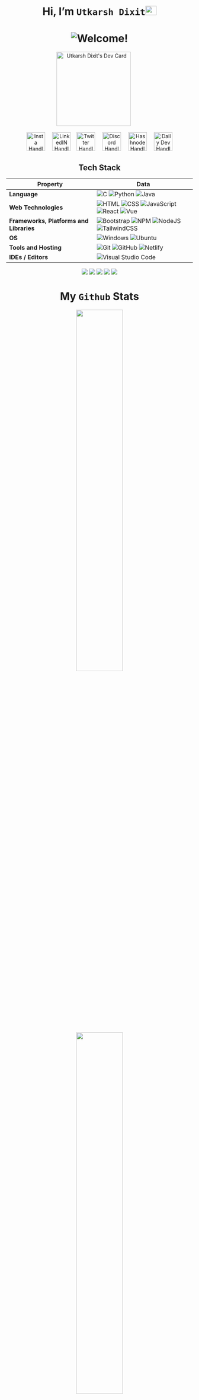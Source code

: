 <div align="center">
  
# Hi, I’m `Utkarsh Dixit`<img src="https://user-images.githubusercontent.com/1303154/88677602-1635ba80-d120-11ea-84d8-d263ba5fc3c0.gif" width="30px" height='25px'>
# <img src="https://readme-typing-svg.herokuapp.com?color=%219ebc&size=20&multiline=true&width=515&lines=Welcome+to+my+Github+Profile!+Let's+Connect+🌟" alt="Welcome!"/>

<a href="https://app.daily.dev/utkarshdixit"><img src="https://api.daily.dev/devcards/cc1c19e94c0f41259e60c06ad4cf84dd.png?r=yhi" width="200" alt="Utkarsh Dixit's Dev Card"/></a> &nbsp; &nbsp; &nbsp; &nbsp;

<a  href="http://www.instagram.com/lucky__dixit"><img src="https://user-images.githubusercontent.com/88888678/172891760-6e375560-620c-4af2-b3a1-c80f60cbb8c3.png" width="50" alt="Insta Handle"/></a> &nbsp; &nbsp;
<a href="https://www.linkedin.com/in/utkarsh--dixit"><img src="https://user-images.githubusercontent.com/88888678/172894710-760433d2-7e10-45d9-b4be-0b5cc451487b.png" width="50" alt="LinkedIN Handle"/></a>&nbsp; &nbsp;
<a href="https://twitter.com/DevUtkarshDixit"><img src="https://user-images.githubusercontent.com/88888678/172897171-14919cb0-6602-4433-bbdc-1fbfa3c66171.png" width="50" alt="Twitter Handle"/></a> &nbsp; &nbsp;
<a href="https://discord.com/channels/Utkarsh#2496"><img src="https://user-images.githubusercontent.com/88888678/172901330-21f66851-a87e-4bf5-893f-8013d82f2b36.png" width="50" alt="Discord Handle"/></a> &nbsp; &nbsp;
<a href="https://hashnode.com/@Utkarsh01"><img src="https://user-images.githubusercontent.com/88888678/172900523-ab0313d7-248d-4729-bad2-4ca881b14a00.png" width="50" alt="Hashnode Handle"/></a> &nbsp; &nbsp;
<a href="https://app.daily.dev/utkarshdixit"><img src="https://user-images.githubusercontent.com/88888678/172901880-d1892233-31ae-4775-b57b-09ef0f552597.png" width="50" alt="Daily Dev Handle"/></a> <br>
## Tech Stack

Property | Data
--- | --- 
**Language** | ![C](https://img.shields.io/badge/-05122A?style=flat&logo=C&logoColor=00599C) ![Python](https://img.shields.io/badge/-Python-05122A?style=flat&logo=python&logoColor=ffdd54) ![Java](https://img.shields.io/badge/-Java-05122A?style=flat&logo=java&logoColor=%23F7DF1E)
**Web Technologies**  | ![HTML](https://img.shields.io/badge/-HTML-05122A?style=flat&logo=HTML5) ![CSS](https://img.shields.io/badge/-CSS-05122A?style=flat&logo=CSS3&logoColor=1572B6) ![JavaScript](https://img.shields.io/badge/-JavaScript-05122A?style=flat&logo=javascript) ![React](https://img.shields.io/badge/-React-05122A?style=flat&logo=react) ![Vue](https://img.shields.io/badge/-Vue.js-05122A?logo=vue.js)
**Frameworks, Platforms and Libraries** | ![Bootstrap](https://img.shields.io/badge/-Bootstrap-05122A?style=flat&logo=bootstrap&logoColor=563D7C) ![NPM](https://img.shields.io/badge/-NPM-05122A?style=flat&logo=npm&logoColor=white) ![NodeJS](https://img.shields.io/badge/-node.js-05122A?style=flat&logo=node.js&logoColor=6DA55F) ![TailwindCSS](https://img.shields.io/badge/-TailwindCSS-05122A?style=flat&logo=tailwind-css&logoColor=%2338B2AC)
**OS**  | ![Windows](https://img.shields.io/badge/-Windows-05122A?style=flat&logo=windows&logoColor=0078D6) ![Ubuntu](https://img.shields.io/badge/-Ubuntu-05122A?style=flat&logo=ubuntu&logoColor=E95420)
**Tools and Hosting**  | ![Git](https://img.shields.io/badge/-Git-05122A?style=flat&logo=git) ![GitHub](https://img.shields.io/badge/-GitHub-05122A?style=flat&logo=github) ![Netlify](https://img.shields.io/badge/-Netlify-05122A?style=flat&logo=Netlify)
**IDEs / Editors** | ![Visual Studio Code](https://img.shields.io/badge/-Visual%20Studio%20Code-05122A?style=flat&logo=visual-studio-code&logoColor=007ACC)

![](https://img.shields.io/github/commit-activity/m/utkarsh-dixit-git/utkarsh-dixit-git?style=for-the-badge)
![](https://img.shields.io/github/last-commit/utkarsh-dixit-git/utkarsh-dixit-git?style=for-the-badge)
![](https://img.shields.io/github/followers/utkarsh-dixit-git?style=for-the-badge)
![](https://img.shields.io/github/watchers/utkarsh-dixit-git/utkarsh-dixit-git?style=for-the-badge)
![](https://komarev.com/ghpvc/?username=utkarsh-dixit-git&label=Profile%20views&color=0e75b6&style=for-the-badge)
  
# My `Github` Stats
<img class="img" style="height:auto; width:50%;" src="https://github-readme-stats.vercel.app/api?username=utkarsh-dixit-git&theme=radical&show_icons=true&count_private=true" />
<img class="img" style="height:auto; width:50%;" src="https://github-readme-stats.vercel.app/api/top-langs/?username=utkarsh-dixit-git&theme=radical&layout=compact" />

# `Github` Streak
<img src="https://github-readme-streak-stats.herokuapp.com/?user=utkarsh-dixit-git&theme=radical" width=400 align="center" />


# `GitHub` Activity Graph:
![GitHub activity graph](https://activity-graph.herokuapp.com/graph?username=utkarsh-dixit-git&hide_border=true&theme=redical)
</div>
